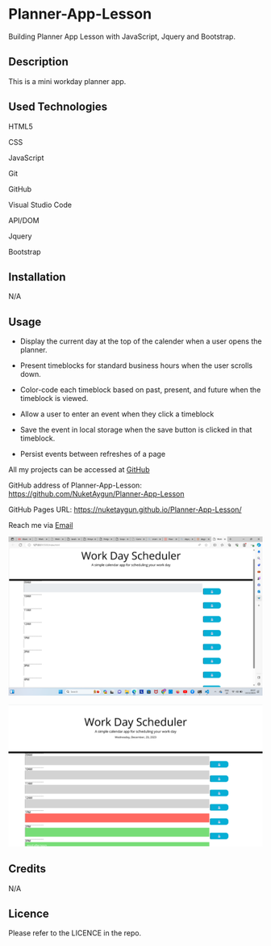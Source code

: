 # Planner-App-Lesson
Building Planner App Lesson with JavaScript, Jquery and Bootstrap.

## Description

This is a mini workday planner app.


## Used Technologies
HTML5

CSS

JavaScript

Git

GitHub

Visual Studio Code

API/DOM

Jquery

Bootstrap

## Installation

N/A

## Usage

* Display the current day at the top of the calender when a user opens the planner.
 
* Present timeblocks for standard business hours when the user scrolls down.
 
* Color-code each timeblock based on past, present, and future when the timeblock is viewed.
 
* Allow a user to enter an event when they click a timeblock

* Save the event in local storage when the save button is clicked in that timeblock.

* Persist events between refreshes of a page


All my projects can be accessed at [GitHub](https://github.com/NuketAygun)

GitHub address of  Planner-App-Lesson:
 https://github.com/NuketAygun/Planner-App-Lesson

GitHub Pages URL:
  https://nuketaygun.github.io/Planner-App-Lesson/




Reach me via [Email](mailto:nukumoonday@gmail.com)


![Alt text](<Screenshot 2023-12-13 000718.png>)

![Alt text](<Screenshot 2023-12-20 132035.png>)




## Credits

N/A

## Licence

Please refer to the LICENCE in the repo.